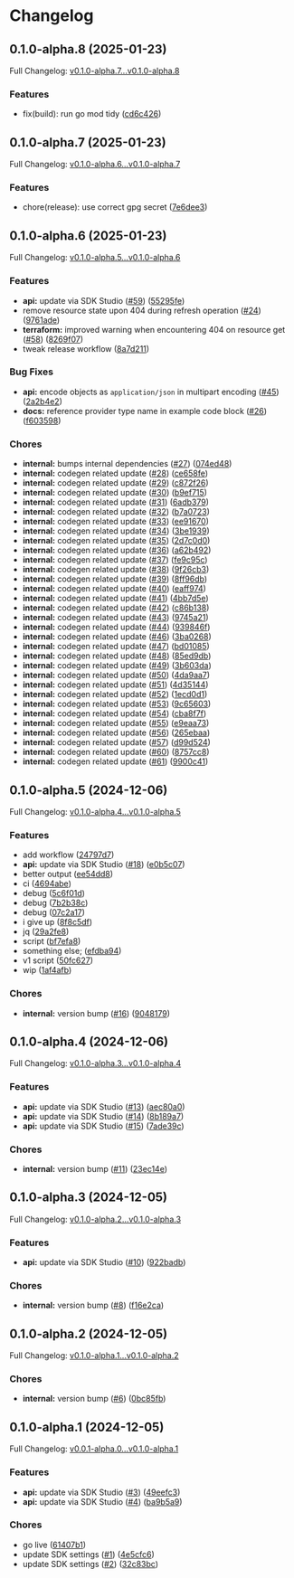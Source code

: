 # Changelog

## 0.1.0-alpha.8 (2025-01-23)

Full Changelog: [v0.1.0-alpha.7...v0.1.0-alpha.8](https://github.com/dackerman/terraform-provider-demostore/compare/v0.1.0-alpha.7...v0.1.0-alpha.8)

### Features

* fix(build): run go mod tidy ([cd6c426](https://github.com/dackerman/terraform-provider-demostore/commit/cd6c42659d401094f77fbadf84942e9dd75955fb))

## 0.1.0-alpha.7 (2025-01-23)

Full Changelog: [v0.1.0-alpha.6...v0.1.0-alpha.7](https://github.com/dackerman/terraform-provider-demostore/compare/v0.1.0-alpha.6...v0.1.0-alpha.7)

### Features

* chore(release): use correct gpg secret ([7e6dee3](https://github.com/dackerman/terraform-provider-demostore/commit/7e6dee334248117e688da4bc717bed039f8bb8d9))

## 0.1.0-alpha.6 (2025-01-23)

Full Changelog: [v0.1.0-alpha.5...v0.1.0-alpha.6](https://github.com/dackerman/terraform-provider-demostore/compare/v0.1.0-alpha.5...v0.1.0-alpha.6)

### Features

* **api:** update via SDK Studio ([#59](https://github.com/dackerman/terraform-provider-demostore/issues/59)) ([55295fe](https://github.com/dackerman/terraform-provider-demostore/commit/55295fefd76e3ca79449675de6eeff373e187c1f))
* remove resource state upon 404 during refresh operation ([#24](https://github.com/dackerman/terraform-provider-demostore/issues/24)) ([9761ade](https://github.com/dackerman/terraform-provider-demostore/commit/9761ade6cf00c4d2814ab36b35f2b3b7e49f22f7))
* **terraform:** improved warning when encountering 404 on resource get ([#58](https://github.com/dackerman/terraform-provider-demostore/issues/58)) ([8269f07](https://github.com/dackerman/terraform-provider-demostore/commit/8269f079e4f161470a6f4ffabf7eff02bda39145))
* tweak release workflow ([8a7d211](https://github.com/dackerman/terraform-provider-demostore/commit/8a7d21122a1c312adde546d0501f184969b23ed0))


### Bug Fixes

* **api:** encode objects as `application/json` in multipart encoding ([#45](https://github.com/dackerman/terraform-provider-demostore/issues/45)) ([2a2b4e2](https://github.com/dackerman/terraform-provider-demostore/commit/2a2b4e2ba022496a50799a11737fd75b934c271d))
* **docs:** reference provider type name in example code block ([#26](https://github.com/dackerman/terraform-provider-demostore/issues/26)) ([f603598](https://github.com/dackerman/terraform-provider-demostore/commit/f603598cceb06aaf6f1baf5f923ff7be80adaf62))


### Chores

* **internal:** bumps internal dependencies ([#27](https://github.com/dackerman/terraform-provider-demostore/issues/27)) ([074ed48](https://github.com/dackerman/terraform-provider-demostore/commit/074ed489baf13b6acf35055d19d51b9eef5870ae))
* **internal:** codegen related update ([#28](https://github.com/dackerman/terraform-provider-demostore/issues/28)) ([ce658fe](https://github.com/dackerman/terraform-provider-demostore/commit/ce658fe0114553360050c8ff91aa4da3d830b91f))
* **internal:** codegen related update ([#29](https://github.com/dackerman/terraform-provider-demostore/issues/29)) ([c872f26](https://github.com/dackerman/terraform-provider-demostore/commit/c872f260f4eac9776b23052f224c0d3feb4d4a0e))
* **internal:** codegen related update ([#30](https://github.com/dackerman/terraform-provider-demostore/issues/30)) ([b9ef715](https://github.com/dackerman/terraform-provider-demostore/commit/b9ef715b52189da06462690da63b8cd81978eb61))
* **internal:** codegen related update ([#31](https://github.com/dackerman/terraform-provider-demostore/issues/31)) ([6adb379](https://github.com/dackerman/terraform-provider-demostore/commit/6adb379a9e839754ebba0724e500fd3a82c3988b))
* **internal:** codegen related update ([#32](https://github.com/dackerman/terraform-provider-demostore/issues/32)) ([b7a0723](https://github.com/dackerman/terraform-provider-demostore/commit/b7a07237b0f6563a648f8f0975869d9c37196aa4))
* **internal:** codegen related update ([#33](https://github.com/dackerman/terraform-provider-demostore/issues/33)) ([ee91670](https://github.com/dackerman/terraform-provider-demostore/commit/ee916702e7efa6b333d24d2d82b01a610c6250f1))
* **internal:** codegen related update ([#34](https://github.com/dackerman/terraform-provider-demostore/issues/34)) ([3be1939](https://github.com/dackerman/terraform-provider-demostore/commit/3be19399255470eebb4cb0a13c15c49713f4fc13))
* **internal:** codegen related update ([#35](https://github.com/dackerman/terraform-provider-demostore/issues/35)) ([2d7c0d0](https://github.com/dackerman/terraform-provider-demostore/commit/2d7c0d0a8eb4995fd44565a2233ce043066f87c2))
* **internal:** codegen related update ([#36](https://github.com/dackerman/terraform-provider-demostore/issues/36)) ([a62b492](https://github.com/dackerman/terraform-provider-demostore/commit/a62b492739bd2c2081606238876b13697bcbb9ff))
* **internal:** codegen related update ([#37](https://github.com/dackerman/terraform-provider-demostore/issues/37)) ([fe9c95c](https://github.com/dackerman/terraform-provider-demostore/commit/fe9c95c98dabd354c74d00ca483a86d7e8efa7df))
* **internal:** codegen related update ([#38](https://github.com/dackerman/terraform-provider-demostore/issues/38)) ([9f26cb3](https://github.com/dackerman/terraform-provider-demostore/commit/9f26cb358832ff9e085be4148931072ae6bd576d))
* **internal:** codegen related update ([#39](https://github.com/dackerman/terraform-provider-demostore/issues/39)) ([8ff96db](https://github.com/dackerman/terraform-provider-demostore/commit/8ff96db560777240be8957ac56ed472412731483))
* **internal:** codegen related update ([#40](https://github.com/dackerman/terraform-provider-demostore/issues/40)) ([eaff974](https://github.com/dackerman/terraform-provider-demostore/commit/eaff9741dec4bef2d9017b71fd664444c631eee5))
* **internal:** codegen related update ([#41](https://github.com/dackerman/terraform-provider-demostore/issues/41)) ([4bb7d5e](https://github.com/dackerman/terraform-provider-demostore/commit/4bb7d5e1f0760cf9f8f74a2818ee0de508f39e60))
* **internal:** codegen related update ([#42](https://github.com/dackerman/terraform-provider-demostore/issues/42)) ([c86b138](https://github.com/dackerman/terraform-provider-demostore/commit/c86b13854e8e39fc568b9493c41322da9038d9fa))
* **internal:** codegen related update ([#43](https://github.com/dackerman/terraform-provider-demostore/issues/43)) ([9745a21](https://github.com/dackerman/terraform-provider-demostore/commit/9745a2140065fe02ca0649f2ddd52dc8e58efa1c))
* **internal:** codegen related update ([#44](https://github.com/dackerman/terraform-provider-demostore/issues/44)) ([939846f](https://github.com/dackerman/terraform-provider-demostore/commit/939846f0164a1051817925b929a50d3d9aacc195))
* **internal:** codegen related update ([#46](https://github.com/dackerman/terraform-provider-demostore/issues/46)) ([3ba0268](https://github.com/dackerman/terraform-provider-demostore/commit/3ba0268456c3d78bfc63b30b28fc8c53c5b089f9))
* **internal:** codegen related update ([#47](https://github.com/dackerman/terraform-provider-demostore/issues/47)) ([bd01085](https://github.com/dackerman/terraform-provider-demostore/commit/bd010859170dfa6e2d5a6bf86095070f618ef4cb))
* **internal:** codegen related update ([#48](https://github.com/dackerman/terraform-provider-demostore/issues/48)) ([85ed9db](https://github.com/dackerman/terraform-provider-demostore/commit/85ed9dbc6c6df4ed002edffd9de7c9eb2cf11f03))
* **internal:** codegen related update ([#49](https://github.com/dackerman/terraform-provider-demostore/issues/49)) ([3b603da](https://github.com/dackerman/terraform-provider-demostore/commit/3b603da9c122dad4425d4e7a7f1c360543129e94))
* **internal:** codegen related update ([#50](https://github.com/dackerman/terraform-provider-demostore/issues/50)) ([4da9aa7](https://github.com/dackerman/terraform-provider-demostore/commit/4da9aa72d713a84d7207aaafb83389355dbbcaa5))
* **internal:** codegen related update ([#51](https://github.com/dackerman/terraform-provider-demostore/issues/51)) ([4d35144](https://github.com/dackerman/terraform-provider-demostore/commit/4d3514405eb3dba3eb6efef777c3e659632757b1))
* **internal:** codegen related update ([#52](https://github.com/dackerman/terraform-provider-demostore/issues/52)) ([1ecd0d1](https://github.com/dackerman/terraform-provider-demostore/commit/1ecd0d1498c9e9c30f0f1a54e57a09997733b2ad))
* **internal:** codegen related update ([#53](https://github.com/dackerman/terraform-provider-demostore/issues/53)) ([9c65603](https://github.com/dackerman/terraform-provider-demostore/commit/9c65603e3068411e9bdbf67e8180300d57ed3fc8))
* **internal:** codegen related update ([#54](https://github.com/dackerman/terraform-provider-demostore/issues/54)) ([cba8f7f](https://github.com/dackerman/terraform-provider-demostore/commit/cba8f7f8f566d4fa8e9d535ab1e254f3c73c9a62))
* **internal:** codegen related update ([#55](https://github.com/dackerman/terraform-provider-demostore/issues/55)) ([e9eaa73](https://github.com/dackerman/terraform-provider-demostore/commit/e9eaa73a2e46be79eff36efc54403f79eaaae4e9))
* **internal:** codegen related update ([#56](https://github.com/dackerman/terraform-provider-demostore/issues/56)) ([265ebaa](https://github.com/dackerman/terraform-provider-demostore/commit/265ebaaf6446ba98c34e8c507a00c5fcc5570b4d))
* **internal:** codegen related update ([#57](https://github.com/dackerman/terraform-provider-demostore/issues/57)) ([d99d524](https://github.com/dackerman/terraform-provider-demostore/commit/d99d524d73bd8b54b50d760c3f26f5f5c77e469f))
* **internal:** codegen related update ([#60](https://github.com/dackerman/terraform-provider-demostore/issues/60)) ([8757cc8](https://github.com/dackerman/terraform-provider-demostore/commit/8757cc893f414808c0671bed2d4487d0febfb124))
* **internal:** codegen related update ([#61](https://github.com/dackerman/terraform-provider-demostore/issues/61)) ([9900c41](https://github.com/dackerman/terraform-provider-demostore/commit/9900c410b34413666e6052d0ed59e562323b1571))

## 0.1.0-alpha.5 (2024-12-06)

Full Changelog: [v0.1.0-alpha.4...v0.1.0-alpha.5](https://github.com/dackerman/terraform-provider-demostore/compare/v0.1.0-alpha.4...v0.1.0-alpha.5)

### Features

* add workflow ([24797d7](https://github.com/dackerman/terraform-provider-demostore/commit/24797d761b202cbc673158543eb2dffb126530b7))
* **api:** update via SDK Studio ([#18](https://github.com/dackerman/terraform-provider-demostore/issues/18)) ([e0b5c07](https://github.com/dackerman/terraform-provider-demostore/commit/e0b5c078a51620cebc34abb8376e304a79dd02be))
* better output ([ee54dd8](https://github.com/dackerman/terraform-provider-demostore/commit/ee54dd8f9644a8cebbbfebe8432cd27618bcc72e))
* ci ([4694abe](https://github.com/dackerman/terraform-provider-demostore/commit/4694abecd6148e0f26ed9ff77c00782ba2a3b06b))
* debug ([5c6f01d](https://github.com/dackerman/terraform-provider-demostore/commit/5c6f01d5be5f58fa32311630570f1d89b667d4c1))
* debug ([7b2b38c](https://github.com/dackerman/terraform-provider-demostore/commit/7b2b38c06254cdb139999752b41ceb058bf1b2b8))
* debug ([07c2a17](https://github.com/dackerman/terraform-provider-demostore/commit/07c2a17182e0dc656e8d0a1dc87db110796e25b6))
* i give up ([8f8c5df](https://github.com/dackerman/terraform-provider-demostore/commit/8f8c5df10f9d13c27dfe7d29d25ea23bedb48807))
* jq ([29a2fe8](https://github.com/dackerman/terraform-provider-demostore/commit/29a2fe8b4d3a0ac8961f88ab89a1d4e4dc1f126e))
* script ([bf7efa8](https://github.com/dackerman/terraform-provider-demostore/commit/bf7efa88cfe691eb52aa58a7b924e2039dcf098d))
* something else; ([efdba94](https://github.com/dackerman/terraform-provider-demostore/commit/efdba94ad33b353457795a0ca94cbf534f5d8f37))
* v1 script ([50fc627](https://github.com/dackerman/terraform-provider-demostore/commit/50fc62740e04043003d6d46c048bbdc3450c3cc7))
* wip ([1af4afb](https://github.com/dackerman/terraform-provider-demostore/commit/1af4afbee0ecfc6a263e23c6ab29c45c1167aa29))


### Chores

* **internal:** version bump ([#16](https://github.com/dackerman/terraform-provider-demostore/issues/16)) ([9048179](https://github.com/dackerman/terraform-provider-demostore/commit/9048179bcf8b3320a5cca0251e6abebe4f58bd97))

## 0.1.0-alpha.4 (2024-12-06)

Full Changelog: [v0.1.0-alpha.3...v0.1.0-alpha.4](https://github.com/dackerman/terraform-provider-demostore/compare/v0.1.0-alpha.3...v0.1.0-alpha.4)

### Features

* **api:** update via SDK Studio ([#13](https://github.com/dackerman/terraform-provider-demostore/issues/13)) ([aec80a0](https://github.com/dackerman/terraform-provider-demostore/commit/aec80a0cabff6494f2fb7471c135b2bb46fc46c2))
* **api:** update via SDK Studio ([#14](https://github.com/dackerman/terraform-provider-demostore/issues/14)) ([8b189a7](https://github.com/dackerman/terraform-provider-demostore/commit/8b189a7f405a601ea8c23b71465606d00c0a1e2d))
* **api:** update via SDK Studio ([#15](https://github.com/dackerman/terraform-provider-demostore/issues/15)) ([7ade39c](https://github.com/dackerman/terraform-provider-demostore/commit/7ade39ccc610bf90293c1845e8c465ec6484fe0c))


### Chores

* **internal:** version bump ([#11](https://github.com/dackerman/terraform-provider-demostore/issues/11)) ([23ec14e](https://github.com/dackerman/terraform-provider-demostore/commit/23ec14e48580e05c263c1a19d17601bf1dc16267))

## 0.1.0-alpha.3 (2024-12-05)

Full Changelog: [v0.1.0-alpha.2...v0.1.0-alpha.3](https://github.com/dackerman/terraform-provider-demostore/compare/v0.1.0-alpha.2...v0.1.0-alpha.3)

### Features

* **api:** update via SDK Studio ([#10](https://github.com/dackerman/terraform-provider-demostore/issues/10)) ([922badb](https://github.com/dackerman/terraform-provider-demostore/commit/922badb4294ec008a8108384cb83143f38503643))


### Chores

* **internal:** version bump ([#8](https://github.com/dackerman/terraform-provider-demostore/issues/8)) ([f16e2ca](https://github.com/dackerman/terraform-provider-demostore/commit/f16e2ca21a192d949e4f72bda2502b8657be1db6))

## 0.1.0-alpha.2 (2024-12-05)

Full Changelog: [v0.1.0-alpha.1...v0.1.0-alpha.2](https://github.com/dackerman/terraform-provider-demostore/compare/v0.1.0-alpha.1...v0.1.0-alpha.2)

### Chores

* **internal:** version bump ([#6](https://github.com/dackerman/terraform-provider-demostore/issues/6)) ([0bc85fb](https://github.com/dackerman/terraform-provider-demostore/commit/0bc85fb3be6d03a1b6cb7e0622f62bca6f0dcecd))

## 0.1.0-alpha.1 (2024-12-05)

Full Changelog: [v0.0.1-alpha.0...v0.1.0-alpha.1](https://github.com/dackerman/terraform-provider-demostore/compare/v0.0.1-alpha.0...v0.1.0-alpha.1)

### Features

* **api:** update via SDK Studio ([#3](https://github.com/dackerman/terraform-provider-demostore/issues/3)) ([49eefc3](https://github.com/dackerman/terraform-provider-demostore/commit/49eefc3861f3b1fe5ef835b11c4c3fef158dd102))
* **api:** update via SDK Studio ([#4](https://github.com/dackerman/terraform-provider-demostore/issues/4)) ([ba9b5a9](https://github.com/dackerman/terraform-provider-demostore/commit/ba9b5a9bebbc525beabd145284558ee5a3d9aea0))


### Chores

* go live ([61407b1](https://github.com/dackerman/terraform-provider-demostore/commit/61407b15e9169a58ed8d14e28d36afb753e2a55a))
* update SDK settings ([#1](https://github.com/dackerman/terraform-provider-demostore/issues/1)) ([4e5cfc6](https://github.com/dackerman/terraform-provider-demostore/commit/4e5cfc650e59a2679c10c2c5fdeff86beb749918))
* update SDK settings ([#2](https://github.com/dackerman/terraform-provider-demostore/issues/2)) ([32c83bc](https://github.com/dackerman/terraform-provider-demostore/commit/32c83bcd90fd265b1cb1a2c64a3595ba2ef3e1e8))
